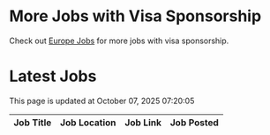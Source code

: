 # More Jobs with Visa Sponsorship

Check out [Europe Jobs](https://github.com/sureshparimi/europejobs#latest-jobs) for more jobs with visa sponsorship.

# Latest Jobs

This page is updated at October 07, 2025 07:20:05

| Job Title | Job Location | Job Link | Job Posted |
| --- | --- | --- | --- |
